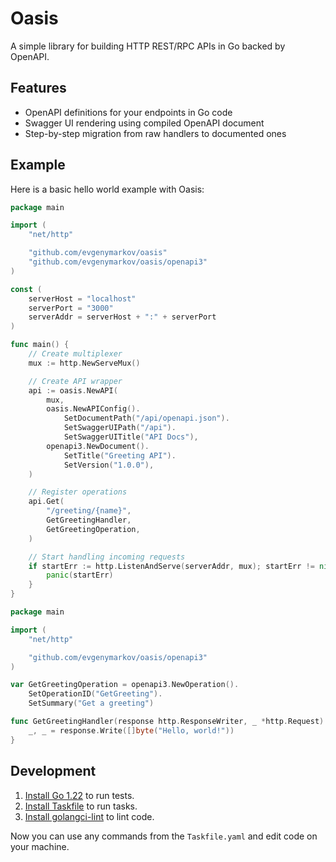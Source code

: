 # Oasis

A simple library for building HTTP REST/RPC APIs in Go backed by OpenAPI.

## Features

-   OpenAPI definitions for your endpoints in Go code
-   Swagger UI rendering using compiled OpenAPI document
-   Step-by-step migration from raw handlers to documented ones

## Example

Here is a basic hello world example with Oasis:

```go
package main

import (
	"net/http"

	"github.com/evgenymarkov/oasis"
	"github.com/evgenymarkov/oasis/openapi3"
)

const (
	serverHost = "localhost"
	serverPort = "3000"
	serverAddr = serverHost + ":" + serverPort
)

func main() {
	// Create multiplexer
	mux := http.NewServeMux()

	// Create API wrapper
	api := oasis.NewAPI(
		mux,
		oasis.NewAPIConfig().
			SetDocumentPath("/api/openapi.json").
			SetSwaggerUIPath("/api").
			SetSwaggerUITitle("API Docs"),
		openapi3.NewDocument().
			SetTitle("Greeting API").
			SetVersion("1.0.0"),
	)

	// Register operations
	api.Get(
		"/greeting/{name}",
		GetGreetingHandler,
		GetGreetingOperation,
	)

	// Start handling incoming requests
	if startErr := http.ListenAndServe(serverAddr, mux); startErr != nil {
		panic(startErr)
	}
}
```

```go
package main

import (
	"net/http"

	"github.com/evgenymarkov/oasis/openapi3"
)

var GetGreetingOperation = openapi3.NewOperation().
	SetOperationID("GetGreeting").
	SetSummary("Get a greeting")

func GetGreetingHandler(response http.ResponseWriter, _ *http.Request) {
	_, _ = response.Write([]byte("Hello, world!"))
}
```

## Development

1. [Install Go 1.22](https://github.com/go-nv/goenv) to run tests.
2. [Install Taskfile](https://taskfile.dev/installation) to run tasks.
3. [Install golangci-lint](https://golangci-lint.run/usage/install) to lint code.

Now you can use any commands from the `Taskfile.yaml` and edit code on your machine.
